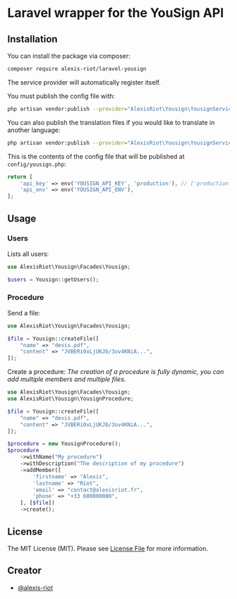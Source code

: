 # Laravel wrapper for the YouSign API

## Installation

You can install the package via composer:

```bash
composer require alexis-riot/laravel-yousign
```

The service provider will automatically register itself.

You must publish the config file with:
```bash
php artisan vendor:publish --provider="AlexisRiot\Yousign\YousignServiceProvider" --tag="config"
```

You can also publish the translation files if you would like to translate in another language:
```bash
php artisan vendor:publish --provider="AlexisRiot\Yousign\YousignServiceProvider" --tag="translation"
```

This is the contents of the config file that will be published at `config/yousign.php`:

```php
return [
    'api_key' => env('YOUSIGN_API_KEY', 'production'), // ['production', 'staging']
    'api_env' => env('YOUSIGN_API_ENV'),
];
```

## Usage

### Users

Lists all users:
```php
use AlexisRiot\Yousign\Facades\Yousign;

$users = Yousign::getUsers();
```

### Procedure

Send a file:
```php
use AlexisRiot\Yousign\Facades\Yousign;

$file = Yousign::createFile([
    "name" => "devis.pdf",
    "content" => "JVBERi0xLjUKJb/3ov4KNiA...",
]);
```

Create a procedure:
_The creation of a procedure is fully dynamic, you can add multiple members and multiple files._
```php
use AlexisRiot\Yousign\Facades\Yousign;
use AlexisRiot\Yousign\YousignProcedure;

$file = Yousign::createFile([
    "name" => "devis.pdf",
    "content" => "JVBERi0xLjUKJb/3ov4KNiA...",
]);

$procedure = new YousignProcedure();
$procedure
    ->withName("My procedure")
    ->withDescription("The description of my procedure")
    ->addMember([
        'firstname' => "Alexis",
        'lastname' => "Riot",
        'email' => "contact@alexisriot.fr",
        'phone' => "+33 600000000",
    ], [$file])
    ->create();
```

## License

The MIT License (MIT). Please see [License File](LICENSE) for more information.


## Creator

- [@alexis-riot](https://github.com/alexis-riot)
